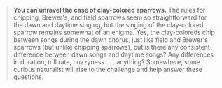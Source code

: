 > **You can unravel the case of clay-colored sparrows.** The rules for
> chipping, Brewer's, and field sparrows seem so straightforward for the
> dawn and daytime singing, but the singing of the clay-colored sparrow
> remains somewhat of an enigma. Yes, the clay-coloreds chip between
> songs during the dawn chorus, just like field and Brewer's sparrows
> (but unlike chipping sparrows), but is there any consistent difference
> between dawn songs and daytime songs? Any differences in duration,
> trill rate, buzzyness . . . anything? Somewhere, some curious
> naturalist will rise to the challenge and help answer these questions.
